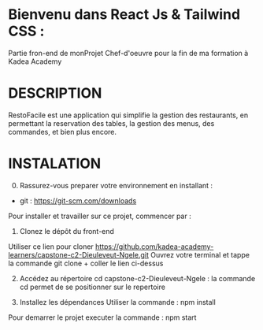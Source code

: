 # Bienvenu dans React Js & Tailwind CSS : 
Partie fron-end de monProjet Chef-d'oeuvre pour la fin de ma formation à Kadea Academy

# DESCRIPTION 

RestoFacile est une application qui simplifie la gestion des restaurants,  en permettant la reservation des tables, la gestion des menus, des commandes, et bien plus encore.


# INSTALATION 

0. Rassurez-vous preparer votre environnement en installant :

- git : https://git-scm.com/downloads

Pour installer et travailler sur ce projet, commencer par :

1. Clonez le dépôt du front-end 

Utiliser ce lien pour cloner  https://github.com/kadea-academy-learners/capstone-c2-Dieuleveut-Ngele.git
Ouvrez votre terminal et tappe la commande git clone + coller le lien ci-dessus

2. Accédez au répertoire
cd capstone-c2-Dieuleveut-Ngele : la commande cd permet de se positionner sur le repertoire

3. Installez les dépendances 
Utiliser la commande : npm install

Pour demarrer le projet executer la commande : npm start

